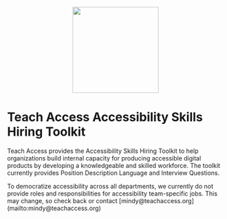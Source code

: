<p align="center"><img src="https://github.com/teachaccess/accessibility-skills-hiring-toolkit/blob/gh-pages/images/teach_access_logo.svg" alt="" width=200></p>
<h1>Teach Access Accessibility Skills Hiring Toolkit</h1>
<p>Teach Access provides the Accessibility Skills Hiring Toolkit to help organizations build internal capacity for producing accessible digital products by developing a knowledgeable and skilled workforce. The toolkit currently provides Position Description Language and Interview Questions.</p>
<p>To democratize accessibility across all departments, we currently do not provide roles and responsibilities for accessibility team-specific jobs. This may change, so check back or contact [mindy@teachaccess.org](mailto:mindy@teachaccess.org)</p>
